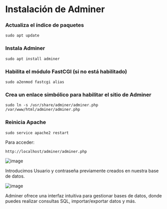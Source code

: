 # Instalación de Adminer

### Actualiza el índice de paquetes

```
sudo apt update
```

### Instala Adminer

```
sudo apt install adminer
```

### Habilita el módulo FastCGI (si no está habilitado)

```
sudo a2enmod fastcgi alias
```

### Crea un enlace simbólico para habilitar el sitio de Adminer

```
sudo ln -s /usr/share/adminer/adminer.php /var/www/html/adminer/adminer.php
```

### Reinicia Apache

```
sudo service apache2 restart
```

Para acceder:

```
http://localhost/adminer/adminer.php
```


![image](https://github.com/Scosrom/Implantacion_web/assets/114906778/9ed04a6f-2ddc-4767-adaf-9b63149a36d8)

Introducimos Usuario y contraseña previamente creados en nuestra base de datos.

![image](https://github.com/Scosrom/Implantacion_web/assets/114906778/9a53b163-05c2-4675-ba37-b8a407c56561)

Adminer ofrece una interfaz intuitiva para gestionar bases de datos, donde puedes realizar consultas SQL, importar/exportar datos y más.

